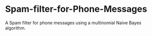 # Spam-filter-for-Phone-Messages
A Spam filter for phone messages using a multinomial Naive Bayes algorithm.
